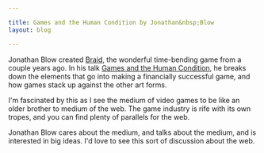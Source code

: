 ```yaml
---

title: Games and the Human Condition by Jonathan&nbsp;Blow
layout: blog

---
```


Jonathan Blow created [Braid](http://braid-game.com), the wonderful time-bending game from a couple years ago. In his talk [Games and the Human Condition](http://the-witness.net/news/?p=650), he breaks down the elements that go into making a financially successful game, and how games stack up against the other art forms.

I'm fascinated by this as I see the medium of video games to be like an older brother to medium of the web. The game industry is rife with its own tropes, and you can find plenty of parallels for the web.

Jonathan Blow cares about the medium, and talks about the medium, and is interested in big ideas. I'd love to see this sort of discussion about the web.